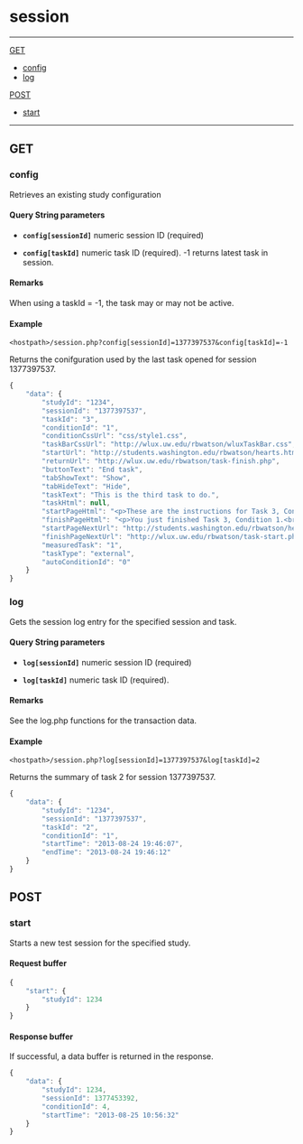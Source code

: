 # session
-----
[GET](#get)
* [config](#config)
* [log](#log)
 
[POST](#post)
* [start](#start)


-----
## GET
### config
Retrieves an existing study configuration

#### Query String parameters

* **`config[sessionId]`** numeric session ID (required)

*  **`config[taskId]`** numeric task ID (required). -1 returns latest task in session.

#### Remarks

When using a taskId = -1, the task may or may not be active.

#### Example

```
<hostpath>/session.php?config[sessionId]=1377397537&config[taskId]=-1
```
Returns the conifguration used by the last task opened for session 1377397537.

```javascript
{
    "data": {
        "studyId": "1234",
        "sessionId": "1377397537",
        "taskId": "3",
        "conditionId": "1",
        "conditionCssUrl": "css/style1.css",
        "taskBarCssUrl": "http://wlux.uw.edu/rbwatson/wluxTaskBar.css",
        "startUrl": "http://students.washington.edu/rbwatson/hearts.html",
        "returnUrl": "http://wlux.uw.edu/rbwatson/task-finish.php",
        "buttonText": "End task",
        "tabShowText": "Show",
        "tabHideText": "Hide",
        "taskText": "This is the third task to do.",
        "taskHtml": null,
        "startPageHtml": "<p>These are the instructions for Task 3, Condition 1.<br/>However, we wouldn't show the condition to the participant.</p>",
        "finishPageHtml": "<p>You just finished Task 3, Condition 1.<br/>However, we wouldn't show the condition to the participant.</p>",
        "startPageNextUrl": "http://students.washington.edu/rbwatson/hearts.html",
        "finishPageNextUrl": "http://wlux.uw.edu/rbwatson/task-start.php",
        "measuredTask": "1",
        "taskType": "external",
        "autoConditionId": "0"
    }
}
```
### log
Gets the session log entry for the specified session and task.

#### Query String parameters

* **`log[sessionId]`** numeric session ID (required)

*  **`log[taskId]`** numeric task ID (required).

#### Remarks

See the log.php functions for the transaction data.

#### Example

```
<hostpath>/session.php?log[sessionId]=1377397537&log[taskId]=2
```
Returns the summary of task 2 for session 1377397537.

```javascript
{
    "data": {
        "studyId": "1234",
        "sessionId": "1377397537",
        "taskId": "2",
        "conditionId": "1",
        "startTime": "2013-08-24 19:46:07",
        "endTime": "2013-08-24 19:46:12"
    }
}
```

## POST

### start
Starts a new test session for the specified study.

#### Request buffer
```javascript
{
    "start": {
        "studyId": 1234
    }
}
```
#### Response buffer

If successful, a data buffer is returned in the response.

```javascript
{
    "data": {
        "studyId": 1234,
        "sessionId": 1377453392,
        "conditionId": 4,
        "startTime": "2013-08-25 10:56:32"
    }
}
```
